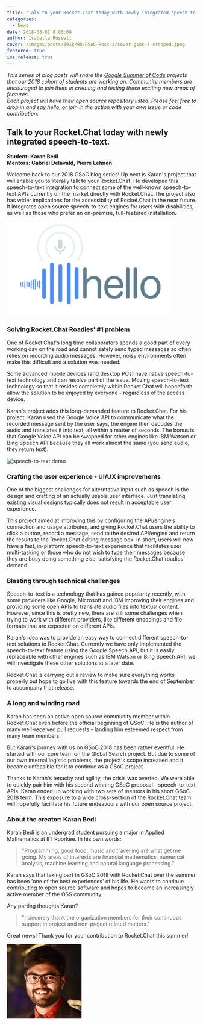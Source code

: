 ```yaml
---
title: "Talk to your Rocket.Chat today with newly integrated speech-to-text (GSoC 2018 project)"
categories:
  - News
date: 2018-08-01 8:00:00
author: Isabella Russell
cover: /images/posts/2018/08/GSoC-Post-3/cover-gsoc-3-cropped.jpeg
featured: true
ios_release: true
---
```


_This series of blog posts will share the [Google Summer of Code](https://rocket.chat/docs/contributing/google-summer-of-code) projects that our 2018 cohort of students are working on. Community members are encouraged to join them in creating and testing these exciting new areas of features.<br/>Each project will have their open source repository listed.  Please feel free to drop in and say hello, or join in the action with your own issue or code contribution.<br/>_

## Talk to your Rocket.Chat today with newly integrated speech-to-text.
**Student: Karan Bedi <br/> Mentors: Gabriel Delavald, Pierre Lehnen**

Welcome back to our 2018 GSoC blog series! Up next is Karan's project that will enable you to literally talk to your Rocket.Chat.  He developed this speech-to-text integration to connect some of the well-known speech-to-text APIs currently on the market directly with Rocket.Chat. The project also has wider implications for the accessibility of Rocket.Chat in the near future. It integrates open source speech-to-text engines for users with disabilities, as well as those who prefer an on-premise, full-featured installation.

<img alt="Google Cloud api" src="/images/posts/2018/08/GSoC-Post-3/API-language-2.png" />


### Solving Rocket.Chat Roadies' #1 problem

One of Rocket.Chat's long time collaborators spends a good part of every working day on the road and cannot safely send typed messages so often relies on recording audio messages. However, noisy environments often make this difficult and a solution was needed.

Some advanced mobile devices (and desktop PCs) have native speech-to-text technology and can resolve part of the issue.  Moving speech-to-text technology so that it resides completely within Rocket.Chat will henceforth allow the solution to be enjoyed by everyone - regardless of the access device.

Karan's project adds this long-demanded feature to Rocket.Chat. For his project, Karan used the Google Voice API to communicate what the recorded message sent by the user says, the engine then decodes the audio and translates it into text, all within a matter of seconds. The bonus is that Google Voice API can be swapped for other engines like IBM Watson or Bing Speech API because they all work almost the same (you send audio, they return text).

<img alt="speech-to-text demo" src="https://user-images.githubusercontent.com/122633/43922340-6f942bcc-9bec-11e8-90d6-d571ddb0d81e.gif"/>

### Crafting the user experience - UI/UX improvements

One of the biggest challenges for alterntative input such as speech is the design and crafting of an actually usable user interface.  Just translating existing visual designs typically does not result in acceptable user experience.

This project aimed at improving this by configuring the API/engine’s connection and usage attributes, and giving Rocket.Chat users the ability to click a button, record a message, send to the desired API/engine and return the results to the Rocket.Chat editing message box. In short, users will now have a fast, in-platform speech-to-text experience that facilitates user multi-tasking or those who do not wish to type their messages because they are busy doing something else, satisfying the Rocket.Chat roadies' demand.

### Blasting through technical challenges

Speech-to-text is a technology that has gained popularity recently, with some providers like Google, Microsoft and IBM improving their engines and providing some open APIs to translate audio files into textual content. However, since this is pretty new, there are still some challenges when trying to work with different providers, like different encodings and file formats that are expected on different APIs.

Karan's idea was to provide an easy way to connect different speech-to-text solutions to Rocket.Chat. Currently we have only implemented the speech-to-text feature using the Google Speech API, but it is easily replaceable with other engines such as IBM Watson or Bing Speech API; we will investigate these other solutions at a later date.

Rocket.Chat is carrying out a review to make sure everything works properly but hope to go live with this feature towards the end of September to accompany that release.

### A long and winding road

Karan has been an active open source community member within Rocket.Chat even before the official beginning of GSoC.  He is the author of many well-received pull requests - landing him esteemed respect from many team members.

But Karan's journey with us on GSoC 2018 has been rather eventful. He started with our core team on the Global Search project.  But due to some of our own internal logistic problems, the project's scope increased and it became unfeasible for it to continue as a GSoC project.

Thanks to Karan's tenacity and agility, the crisis was averted.  We were able to quickly pair him with his second winning GSoC proposal - speech-to-text APIs. Karan ended up working with two sets of mentors in his short GSoC 2018 term. This exposure to a wide cross-section of the Rocket.Chat team will hopefully facilitate his future endeavours with our open source project.

### About the creator: Karan Bedi

Karan Bedi is an undergrad student pursuing a major in Applied Mathematics at IIT Roorkee.
In his own words:
> "Programming, good food, music and travelling are what get me going. My areas of interests are financial mathematics, numerical analysis, machine learning and natural language processing."

Karan says that taking part in GSoC 2018 with Rocket.Chat over the summer has been 'one of the best experiences' of his life. He wants to continue contributing to open source software and hopes to become an increasingly active member of the OSS community.

Any parting thoughts Karan?

> "I sincerely thank the organization members for their continuous support in project and non-project related matters."

Great news! Thank you for your contribution to Rocket.Chat this summer!

![Karan Bedi](/images/posts/2018/08/GSoC-Post-3/Karan-Bedi-GSoC-3.png)

